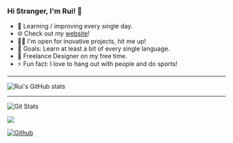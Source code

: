 ### Hi Stranger, I'm Rui! 👋

- 🌱 Learning / improving every single day.
- 🌐 Check out my [website][website]!
- 👨‍💻 I'm open for inovative projects, hit me up!
- 🥅 Goals: Learn at least a bit of every single language.
- 🌌 Freelance Designer on my free time.
- ⚡ Fun fact: I love to hang out with people and do sports!

___________________________________________________

![Rui's GitHub stats](https://github-readme-stats.vercel.app/api?username=ruipmfs&theme=onedark&show_icons=true)

___________________________________________________

![Git Stats](https://github-readme-stats.vercel.app/api/top-langs/?username=ruipmfs&theme=onedark&count_private=true&langs_count=10&layout=compact)

![](https://visitor-badge.laobi.icu/badge?page_id=ruipmfs.ruipmfs)

[![Github](https://img.shields.io/github/followers/vascofaria?label=Follow&style=social)](https://github.com/ruipmfs)

[website]: https://ruipmfs.github.io/

<!--
I'm watching you :)
-->
